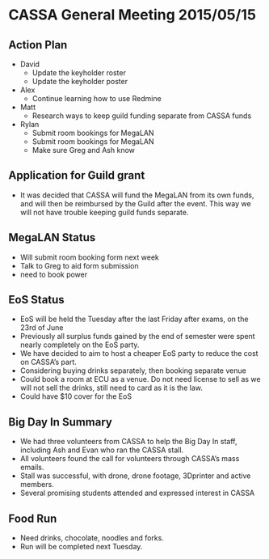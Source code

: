 CASSA General Meeting 2015/05/15
================================

Action Plan
-----------
* David
	+ Update the keyholder roster 
	+ Update the keyholder poster
* Alex 
	+ Continue learning how to use Redmine
* Matt
	+ Research ways to keep guild funding separate from CASSA funds
* Rylan	
	+ Submit room bookings for MegaLAN
	+ Submit room bookings for MegaLAN
	+ Make sure Greg and Ash know

Application for Guild grant
---------------------------
* It was decided that CASSA will fund the MegaLAN from its own funds, and will then be reimbursed by the Guild after the event. This way we will not have trouble keeping guild funds separate.

MegaLAN Status
--------------
* Will submit room booking form next week
* Talk to Greg to aid form submission
* need to book power

EoS Status
----------
* EoS will be held the Tuesday after the last Friday after exams, on the 23rd of June
* Previously all surplus funds gained by the end of semester were spent nearly completely on the EoS party.
* We have decided to aim to host a cheaper EoS party to reduce the cost on CASSA’s part.
* Considering buying drinks separately, then booking separate venue
* Could book a room at ECU as a venue. Do not need license to sell as we will not sell the drinks, still need to card as it is the law.
* Could have $10 cover for the EoS

Big Day In Summary 
------------------
* We had three volunteers from CASSA to help the Big Day In staff, including Ash and Evan who ran the CASSA stall.
* All volunteers found the call for volunteers through CASSA’s mass emails.
* Stall was successful, with drone, drone footage, 3Dprinter and active members.
* Several promising students attended and expressed interest in CASSA

Food Run
--------
* Need drinks, chocolate, noodles and forks.
* Run will be completed next Tuesday.







